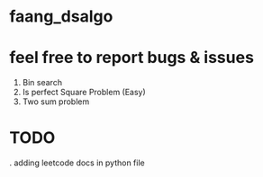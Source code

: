 # faang_dsalgo

# feel free to report bugs & issues
1. Bin search
2. Is perfect Square Problem (Easy)
3. Two sum problem


# TODO
. adding leetcode docs in python file
